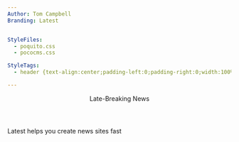 ```yaml
---
Author: Tom Campbell
Branding: Latest


StyleFiles:
  - poquito.css
  - pococms.css

StyleTags:
  - header {text-align:center;padding-left:0;padding-right:0;width:100%;margin-left:auto;margin-right:auto;}

---
```

<header>Late-Breaking News</header>
Latest helps you create news sites fast

